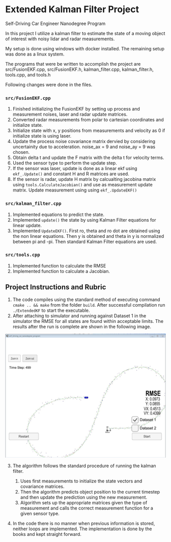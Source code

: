 # Extended Kalman Filter Project
Self-Driving Car Engineer Nanodegree Program

In this project I utilize a kalman filter to estimate the state of a moving object of interest with noisy lidar and radar measurements.

My setup is done using windows with docker installed. The remaining setup was done as a linux system.

The programs that were be written to accomplish the project are src/FusionEKF.cpp, src/FusionEKF.h, kalman_filter.cpp, kalman_filter.h, tools.cpp, and tools.h

Following changes were done in the files.
### `src/FusionEKF.cpp`
1. Finished initializing the FusionEKF by setting up process and measurement noises, laser and radar update matrices.
2. Converted radar measurements from polar to cartesian coordinates and initialize state.
3. Initialize state with x, y positions from measurements and velocity as 0 if initialize state is using laser.
4. Update the process noise covariance matrix dervied by considering uncertainity due to acceleration. noise_ax = 9 and noise_ay = 9 was chosen.
5. Obtain delta t and update the F matrix with the delta t for velocity terms. 
6. Used the sensor type to perform the update step. 
7. If the sensor was laser, update is done as a linear ekf using `ekf_.Update()` and constant H and R matrices are used. 
8. If the sensor is radar, update H matrix by calcualting jacobina matrix using `tools.CalculateJacobian()` and use as measurement update matrix. Update measurement using using `ekf_.UpdateEKF()`

### `src/kalman_filter.cpp`
1. Implemented equations to predict the state. 
2. Implemented `update()` the state by using Kalman Filter equations for linear update.
3. Implemented `UpdateEKF()`. First ro, theta and ro dot are obtained using the non linear equations. Then y is obtained and theta in y is normalized between pi and -pi. Then standard Kalman Filter equations are used.

### `src/tools.cpp`
1. Implemented function to calculate the RMSE
2. Implemented function to calculate a Jacobian.

## Project Instructions and Rubric

1. The code compiles using the standard method of executing command `cmake .. && make` from the folder `build`. After successful compilation run `./ExtendedKF` to start the executable.
2. After attaching to simulator and running against Dataset 1 in the simulator the RMSE for all states are found within acceptable limits. The results after the run is complete are shown in the following image.

![picture alt](./Capture.JPG "Results Dataset 1")

3. The algorithm follows the standard procedure of running the kalman filter. 
	1. Uses  first measurements to initialize the state vectors and covariance matrices.
	2. Then the algorithm predicts object position to the current timestep and then update the prediction using the new measurement.
	3. Algorithm sets up the appropriate matrices given the type of measurement and calls the correct measurement function for a given sensor type.
 
4. In the code there is no manner when previous information is stored, neither loops are implemented. The implementation is done by the books and kept straight forward.